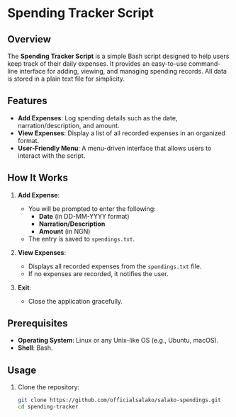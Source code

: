 # Spending Tracker Script

## Overview
The **Spending Tracker Script** is a simple Bash script designed to help users keep track of their daily expenses. It provides an easy-to-use command-line interface for adding, viewing, and managing spending records. All data is stored in a plain text file for simplicity.

## Features
- **Add Expenses**: Log spending details such as the date, narration/description, and amount.
- **View Expenses**: Display a list of all recorded expenses in an organized format.
- **User-Friendly Menu**: A menu-driven interface that allows users to interact with the script.

## How It Works
1. **Add Expense**:
   - You will be prompted to enter the following:
     - **Date** (in DD-MM-YYYY format)
     - **Narration/Description**
     - **Amount** (in NGN)
   - The entry is saved to `spendings.txt`.

2. **View Expenses**:
   - Displays all recorded expenses from the `spendings.txt` file.
   - If no expenses are recorded, it notifies the user.

3. **Exit**:
   - Close the application gracefully.

## Prerequisites
- **Operating System**: Linux or any Unix-like OS (e.g., Ubuntu, macOS).
- **Shell**: Bash.

## Usage
1. Clone the repository:
   ```bash
   git clone https://github.com/officialsalako/salako-spendings.git
   cd spending-tracker
